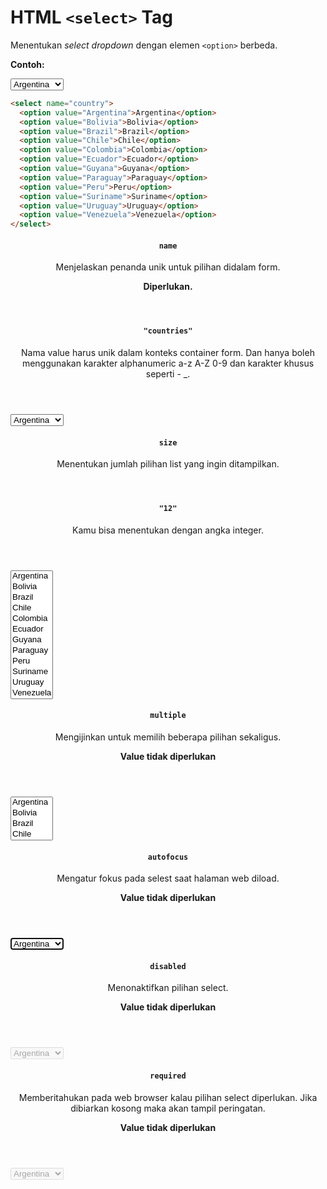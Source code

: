 # HTML `<select>` Tag

Menentukan _select dropdown_ dengan elemen `<option>` berbeda.

<div class="example">
	<p class="example__label"><strong>Contoh:</strong></p>
	<div class="example__preview">
<select name="country">
  <option value="Argentina">Argentina</option>
  <option value="Bolivia">Bolivia</option>
  <option value="Brazil">Brazil</option>
  <option value="Chile">Chile</option>
  <option value="Colombia">Colombia</option>
  <option value="Ecuador">Ecuador</option>
  <option value="Guyana">Guyana</option>
  <option value="Paraguay">Paraguay</option>
  <option value="Peru">Peru</option>
  <option value="Suriname">Suriname</option>
  <option value="Uruguay">Uruguay</option>
  <option value="Venezuela">Venezuela</option>
</select>
	</div>
</div>

```html
<select name="country">
  <option value="Argentina">Argentina</option>
  <option value="Bolivia">Bolivia</option>
  <option value="Brazil">Brazil</option>
  <option value="Chile">Chile</option>
  <option value="Colombia">Colombia</option>
  <option value="Ecuador">Ecuador</option>
  <option value="Guyana">Guyana</option>
  <option value="Paraguay">Paraguay</option>
  <option value="Peru">Peru</option>
  <option value="Suriname">Suriname</option>
  <option value="Uruguay">Uruguay</option>
  <option value="Venezuela">Venezuela</option>
</select>
```

<article class="attribute attribute--required">
	<header class="attribute__header">
		<h4 class="attribute__name">
			<code class="attribute__tag attribute__tag--required">name</code>
		</h4>
		<div class="attribute__desc">
			<p>Menjelaskan penanda unik untuk pilihan didalam form.</p>
			<strong class="attribute__desc--required">Diperlukan.</strong>
		</div>
	</header>
	<div class="attribute__values">
		<article class="attribute__value">
			<header class="attribute__value-header">
				<h4 class="attribute__value-title">
					<code class="attribute__value-tag">"countries"</code>
				</h4>
				<div class="attribute__value-desc">
					<p>Nama value harus unik dalam konteks container form. Dan hanya boleh menggunakan karakter alphanumeric a-z A-Z 0-9 dan karakter khusus seperti - _.</p>
				</div>
			</header>
			<aside class="attribute__preview">
				<div class="attribute__preview-output">
					<select name="country">
  <option value="Argentina">Argentina</option>
  <option value="Bolivia">Bolivia</option>
  <option value="Brazil">Brazil</option>
  <option value="Chile">Chile</option>
  <option value="Colombia">Colombia</option>
  <option value="Ecuador">Ecuador</option>
  <option value="Guyana">Guyana</option>
  <option value="Paraguay">Paraguay</option>
  <option value="Peru">Peru</option>
  <option value="Suriname">Suriname</option>
  <option value="Uruguay">Uruguay</option>
  <option value="Venezuela">Venezuela</option>
</select>
				</div>
			</aside>
		</article>
	</div>
</article>
<article class="attribute">
	<header class="attribute__header">
		<h4 class="attribute__name">
			<code class="attribute__tag">size</code>
		</h4>
		<div class="attribute__desc">
			<p>Menentukan jumlah pilihan list yang ingin ditampilkan.</p>
		</div>
	</header>
	<div class="attribute__values">
		<article class="attribute__value">
			<header class="attribute__value-header">
				<h4 class="attribute__value-title">
					<code class="attribute__value-tag">"12"</code>
				</h4>
				<div class="attribute__value-desc">
					<p>Kamu bisa menentukan dengan angka integer.</p>
				</div>
			</header>
			<aside class="attribute__preview">
				<div class="attribute__preview-output">
					<select name="country" size="12">
  <option value="Argentina">Argentina</option>
  <option value="Bolivia">Bolivia</option>
  <option value="Brazil">Brazil</option>
  <option value="Chile">Chile</option>
  <option value="Colombia">Colombia</option>
  <option value="Ecuador">Ecuador</option>
  <option value="Guyana">Guyana</option>
  <option value="Paraguay">Paraguay</option>
  <option value="Peru">Peru</option>
  <option value="Suriname">Suriname</option>
  <option value="Uruguay">Uruguay</option>
  <option value="Venezuela">Venezuela</option>
</select>
				</div>
			</aside>
		</article>
	</div>
</article>
<article class="attribute attribute--required">
	<header class="attribute__header">
		<h4 class="attribute__name">
			<code class="attribute__tag attribute__tag--novalue">multiple</code>
		</h4>
		<div class="attribute__desc">
			<p>Mengijinkan untuk memilih beberapa pilihan sekaligus.</p>
			<strong class="attribute__desc--novalue">Value tidak diperlukan</strong>
		</div>
	</header>
	<div class="attribute__values">
		<article class="attribute__value">
			<aside class="attribute__preview">
				<div class="attribute__preview-output">
<select multiple>
  <option value="Argentina">Argentina</option>
  <option value="Bolivia">Bolivia</option>
  <option value="Brazil">Brazil</option>
  <option value="Chile">Chile</option>
  <option value="Colombia">Colombia</option>
  <option value="Ecuador">Ecuador</option>
  <option value="Guyana">Guyana</option>
  <option value="Paraguay">Paraguay</option>
  <option value="Peru">Peru</option>
  <option value="Suriname">Suriname</option>
  <option value="Uruguay">Uruguay</option>
  <option value="Venezuela">Venezuela</option>
</select>
				</div>
			</aside>
		</article>
	</div>
</article>
<article class="attribute attribute--required">
	<header class="attribute__header">
		<h4 class="attribute__name">
			<code class="attribute__tag attribute__tag--novalue">autofocus</code>
		</h4>
		<div class="attribute__desc">
			<p>Mengatur fokus pada selest saat halaman web diload.</p>
			<strong class="attribute__desc--novalue">Value tidak diperlukan</strong>
		</div>
	</header>
	<div class="attribute__values">
		<article class="attribute__value">
			<aside class="attribute__preview">
				<div class="attribute__preview-output">
<select autofocus>
  <option value="Argentina">Argentina</option>
  <option value="Bolivia">Bolivia</option>
  <option value="Brazil">Brazil</option>
  <option value="Chile">Chile</option>
  <option value="Colombia">Colombia</option>
  <option value="Ecuador">Ecuador</option>
  <option value="Guyana">Guyana</option>
  <option value="Paraguay">Paraguay</option>
  <option value="Peru">Peru</option>
  <option value="Suriname">Suriname</option>
  <option value="Uruguay">Uruguay</option>
  <option value="Venezuela">Venezuela</option>
</select>
				</div>
			</aside>
		</article>
	</div>
</article>
<article class="attribute attribute--required">
	<header class="attribute__header">
		<h4 class="attribute__name">
			<code class="attribute__tag attribute__tag--novalue">disabled</code>
		</h4>
		<div class="attribute__desc">
			<p>Menonaktifkan pilihan select.</p>
			<strong class="attribute__desc--novalue">Value tidak diperlukan</strong>
		</div>
	</header>
	<div class="attribute__values">
		<article class="attribute__value">
			<aside class="attribute__preview">
				<div class="attribute__preview-output">
<select disabled>
  <option value="Argentina">Argentina</option>
  <option value="Bolivia">Bolivia</option>
  <option value="Brazil">Brazil</option>
  <option value="Chile">Chile</option>
  <option value="Colombia">Colombia</option>
  <option value="Ecuador">Ecuador</option>
  <option value="Guyana">Guyana</option>
  <option value="Paraguay">Paraguay</option>
  <option value="Peru">Peru</option>
  <option value="Suriname">Suriname</option>
  <option value="Uruguay">Uruguay</option>
  <option value="Venezuela">Venezuela</option>
</select>
				</div>
			</aside>
		</article>
	</div>
</article>
<article class="attribute attribute--required">
	<header class="attribute__header">
		<h4 class="attribute__name">
			<code class="attribute__tag attribute__tag--novalue">required</code>
		</h4>
		<div class="attribute__desc">
			<p>Memberitahukan pada web browser kalau pilihan select diperlukan. Jika dibiarkan kosong maka akan tampil peringatan.</p>
			<strong class="attribute__desc--novalue">Value tidak diperlukan</strong>
		</div>
	</header>
	<div class="attribute__values">
		<article class="attribute__value">
			<aside class="attribute__preview">
				<div class="attribute__preview-output">
<select disabled>
  <option value="Argentina">Argentina</option>
  <option value="Bolivia">Bolivia</option>
  <option value="Brazil">Brazil</option>
  <option value="Chile">Chile</option>
  <option value="Colombia">Colombia</option>
  <option value="Ecuador">Ecuador</option>
  <option value="Guyana">Guyana</option>
  <option value="Paraguay">Paraguay</option>
  <option value="Peru">Peru</option>
  <option value="Suriname">Suriname</option>
  <option value="Uruguay">Uruguay</option>
  <option value="Venezuela">Venezuela</option>
</select>
				</div>
			</aside>
		</article>
	</div>
</article>